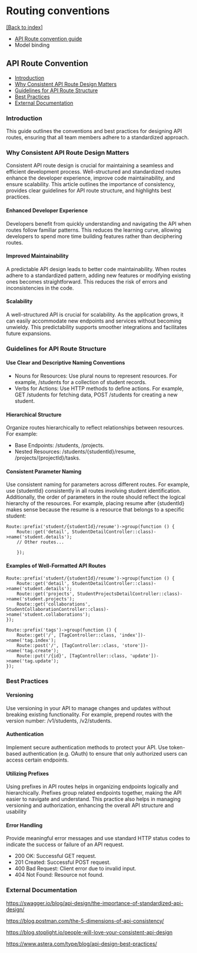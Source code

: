 # Routing conventions
[[Back to index]](./coding-guidelines.md)

- [API Route convention guide](routing-convention.md#api-route-convention)
- Model binding

## API Route Convention

- [Introduction](#introduction)
- [Why Consistent API Route Design Matters](#why-consistent-api-route-design-matters)
- [Guidelines for API Route Structure](#guidelines-for-api-route-structure)
- [Best Practices](#best-practices)
- [External Documentation](#external-documentation)

### Introduction
This guide outlines the conventions and best practices for designing API routes, ensuring that all team members adhere to a standardized approach.

### Why Consistent API Route Design Matters

Consistent API route design is crucial for maintaining a seamless and efficient development process. Well-structured and standardized routes enhance the developer experience, improve code maintainability, and ensure scalability. This article outlines the importance of consistency, provides clear guidelines for API route structure, and highlights best practices.

#### Enhanced Developer Experience
Developers benefit from quickly understanding and navigating the API when routes follow familiar patterns. This reduces the learning curve, allowing developers to spend more time building features rather than deciphering routes.

#### Improved Maintainability
A predictable API design leads to better code maintainability. When routes adhere to a standardized pattern, adding new features or modifying existing ones becomes straightforward. This reduces the risk of errors and inconsistencies in the code.

#### Scalability
A well-structured API is crucial for scalability. As the application grows, it can easily accommodate new endpoints and services without becoming unwieldy. This predictability supports smoother integrations and facilitates future expansions.

### Guidelines for API Route Structure

#### Use Clear and Descriptive Naming Conventions
- Nouns for Resources: Use plural nouns to represent resources. For example, /students for a collection of student records.
- Verbs for Actions: Use HTTP methods to define actions. For example, GET /students for fetching data, POST /students for creating a new student.

#### Hierarchical Structure
Organize routes hierarchically to reflect relationships between resources. For example:
- Base Endpoints: /students, /projects.
- Nested Resources: /students/{studentId}/resume, /projects/{projectId}/tasks.


#### Consistent Parameter Naming
Use consistent naming for parameters across different routes. For example, use {studentId} consistently in all routes involving student identification. Additionally, the order of parameters in the route should reflect the logical hierarchy of the resources. For example, placing resume after {studentId} makes sense because the resume is a resource that belongs to a specific student:

    Route::prefix('student/{studentId}/resume')->group(function () {
        Route::get('detail', StudentDetailController::class)->name('student.details');
        // Other routes...

        });

#### Examples of Well-Formatted API Routes

    Route::prefix('student/{studentId}/resume')->group(function () {
        Route::get('detail', StudentDetailController::class)->name('student.details');
        Route::get('projects', StudentProjectsDetailController::class)->name('student.projects');
        Route::get('collaborations', StudentCollaborationController::class)->name('student.collaborations');
    });

    Route::prefix('tags')->group(function () {
        Route::get('/', [TagController::class, 'index'])->name('tag.index');
        Route::post('/', [TagController::class, 'store'])->name('tag.create');
        Route::put('/{id}', [TagController::class, 'update'])->name('tag.update');
    });

### Best Practices

#### Versioning
Use versioning in your API to manage changes and updates without breaking existing functionality. For example, prepend routes with the version number: /v1/students, /v2/students.

#### Authentication
Implement secure authentication methods to protect your API. Use token-based authentication (e.g. OAuth) to ensure that only authorized users can access certain endpoints.

#### Utilizing Prefixes
Using prefixes in API routes helps in organizing endpoints logically and hierarchically. Prefixes group related endpoints together, making the API easier to navigate and understand. This practice also helps in managing versioning and authorization, enhancing the overall API structure and usability​

#### Error Handling
Provide meaningful error messages and use standard HTTP status codes to indicate the success or failure of an API request.

- 200 OK: Successful GET request.
- 201 Created: Successful POST request.
- 400 Bad Request: Client error due to invalid input.
- 404 Not Found: Resource not found​.

### External Documentation

https://swagger.io/blog/api-design/the-importance-of-standardized-api-design/

https://blog.postman.com/the-5-dimensions-of-api-consistency/

https://blog.stoplight.io/people-will-love-your-consistent-api-design

https://www.astera.com/type/blog/api-design-best-practices/

